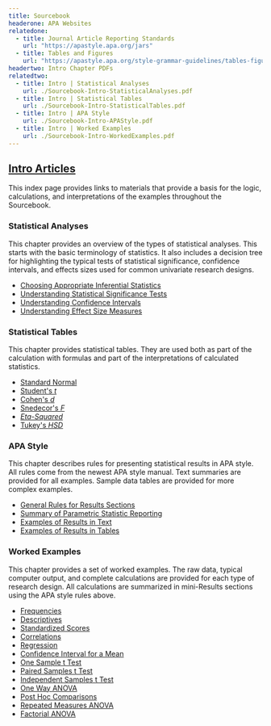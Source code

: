 ```yaml
---
title: Sourcebook
headerone: APA Websites
relatedone:
  - title: Journal Article Reporting Standards
    url: "https://apastyle.apa.org/jars"
  - title: Tables and Figures
    url: "https://apastyle.apa.org/style-grammar-guidelines/tables-figures"
headertwo: Intro Chapter PDFs
relatedtwo:
  - title: Intro | Statistical Analyses
    url: ./Sourcebook-Intro-StatisticalAnalyses.pdf
  - title: Intro | Statistical Tables
    url: ./Sourcebook-Intro-StatisticalTables.pdf
  - title: Intro | APA Style
    url: ./Sourcebook-Intro-APAStyle.pdf
  - title: Intro | Worked Examples
    url: ./Sourcebook-Intro-WorkedExamples.pdf
---
```


## [Intro Articles](./index.md)

This index page provides links to materials that provide a basis for the logic, calculations, and interpretations of the examples throughout the Sourcebook.

### Statistical Analyses

This chapter provides an overview of the types of statistical analyses. This starts with the basic terminology of statistics. It also includes a decision tree for highlighting the typical tests of statistical significance, confidence intervals, and effects sizes used for common univariate research designs.

- [Choosing Appropriate Inferential Statistics](./statistical-analyses/choosing.md)
- [Understanding Statistical Significance Tests](./statistical-analyses/significance.md)
- [Understanding Confidence Intervals](./statistical-analyses/confidence.md)
- [Understanding Effect Size Measures](./statistical-analyses/effects.md)

### Statistical Tables

This chapter provides statistical tables. They are used both as part of the calculation with formulas and part of the interpretations of calculated statistics. 

- [Standard Normal](./statistical-tables/normal.md)
- [Student's *t*](./statistical-tables/t.md)
- [Cohen's *d*](./statistical-tables/powerd.md)
- [Snedecor's *F*](./statistical-tables/F.md)
- [*Eta-Squared*](./statistical-tables/powereta.md)
- [Tukey's *HSD*](./statistical-tables/hsd.md)

### APA Style

This chapter describes rules for presenting statistical results in APA style. All rules come from the newest APA style manual. Text summaries are provided for all examples. Sample data tables are provided for more complex examples.

- [General Rules for Results Sections](./apa-style/general.md)
- [Summary of Parametric Statistic Reporting](./apa-style/summary.md)
- [Examples of Results in Text](./apa-style/text.md)
- [Examples of Results in Tables](./apa-style/tables.md)

### Worked Examples

This chapter provides a set of worked examples. The raw data, typical computer output, and complete calculations are provided for each type of research design. All calculations are summarized in mini-Results sections using the APA style rules above.

- [Frequencies](./worked-examples/frequencies.md)
- [Descriptives](./worked-examples/descriptives.md)
- [Standardized Scores](./worked-examples/standardized.md)
- [Correlations](./worked-examples/correlations.md)
- [Regression](./worked-examples/regression.md)
- [Confidence Interval for a Mean](./worked-examples/intervals.md)
- [One Sample t Test](./worked-examples/onesample.md)
- [Paired Samples t Test](./worked-examples/paired.md)
- [Independent Samples t Test](./worked-examples/independent.md)
- [One Way ANOVA](./worked-examples/oneway.md)
- [Post Hoc Comparisons](./worked-examples/posthocs.md)
- [Repeated Measures ANOVA](./worked-examples/repeated.md)
- [Factorial ANOVA](./worked-examples/factorial.md)
